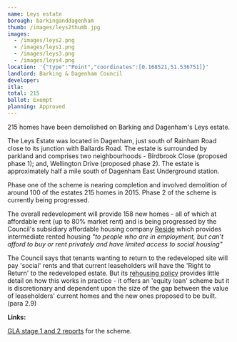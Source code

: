 ```yaml
---
name: Leys estate 
borough: barkinganddagenham
thumb: /images/leys2thumb.jpg
images:
  - /images/leys2.png
  - /images/leys1.png
  - /images/leys3.png
  - /images/leys4.png
location: '{"type":"Point","coordinates":[0.168521,51.536751]}'
landlord: Barking & Dagenham Council
developer:
itla:
total: 215 
ballot: Exempt
planning: Approved
---
```

215 homes have been demolished on Barking and Dagenham's Leys estate.

The Leys Estate was located in Dagenham, just south of Rainham Road close to its junction with Ballards Road. The estate is surrounded by parkland and comprises two neighbourhoods - Birdbrook Close (proposed phase 1); and, Wellington Drive (proposed phase 2). The estate is approximately half a mile south of Dagenham East Underground station.

Phase one of the scheme is nearing completion and involved demolition of around 100 of the estates 215 homes in 2015. 
Phase 2 of the scheme is currently being progressed.

The overall redevelopment will provide 158 new homes - all of which at affordable rent (up to 80% market rent) and is being progressed by the Council's subsidiary affordable housing company [Reside](https://www.lbbd.gov.uk/affordable-rents-reside-housing) which provides intermediate rented housing _"to people who are in employment, but can’t afford to buy or rent privately and have limited access to social housing"_

The Council says that tenants wanting to return to the redeveloped site will pay 'social' rents and that current leaseholders will have the 'Right to Return' to the redeveloped estate. But its [rehousing policy](https://modgov.lbbd.gov.uk/Internet/documents/s131918/Estate%20Renewal%20Report.pdf) provides little detail on how this works in practice - it offers an 'equity loan' scheme but it is discretionary and dependent upon the size of the gap between the value of leaseholders' current homes and the new ones proposed to be built. (para 2.9) 

__Links:__

[GLA stage 1 and 2 reports](https://www.london.gov.uk/sites/default/files/public%3A//public%3A//PAWS/media_id_230987///the_leys_estate_report.pdf) for the scheme.
